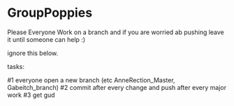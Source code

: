 # GroupPoppies

Please Everyone Work on a branch and if you are worried ab pushing leave it until someone can help :)










ignore this below.

tasks:

#1 everyone open a new branch (etc AnneRection_Master, Gabeitch_branch)
#2 commit after every change and push after every major work
#3 get gud 

